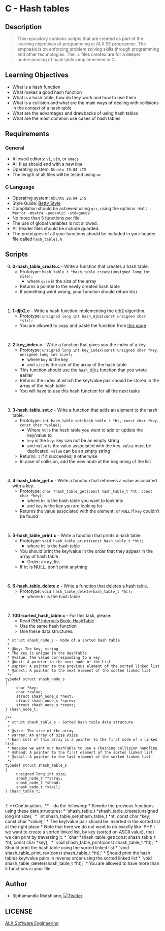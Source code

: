 # C - Hash tables

## Description
> This repository contains scripts that are created as part of the learning objectives of programming at ALX SE programme. The emphasis is on enforcing problem solving skills through programming and other technologies. The `.c` files created are for a deeper understanding of hash tables implememted in C.

## Learning Objectives
- What is a hash function
- What makes a good hash function
- What is a hash table, how do they work and how to use them
- What is a collision and what are the main ways of dealing with collisions in the context of a hash table
- What are the advantages and drawbacks of using hash tables
- What are the most common use cases of hash tables

## Requirements

### General
- Allowed editors: `vi`, `vim`, or `emacs`
- All files should end with a new line
- Operating system: `Ubuntu 20.04 LTS`
- The length of all files will be tested using `wc`

### C Language
- Operating system: `Ubuntu 20.04 LTS`
- Style Guide: [Betty Style](https://github.com/alx-tools/Betty/tree/master)
- Compilation should be achieved using `gcc`, using the options `-Wall -Werror -Wextra -pedantic -std=gnu89`
- No more than 5 functions per file.
- The use of global variables is not allowed.
- All header files should be include guarded.
- The prototypes of all your functions should be included in your header file called `hash_tables.h`

## Scripts

0. **0-hash_table_create.c** - Write a function that creates a hash table.
    * Prototype: `hash_table_t *hash_table_create(unsigned long int size);`
        * where `size` is the size of the array
    * Returns a pointer to the newly created hash table
    * If something went wrong, your function should return `NULL`
<br>

1. **1-djb2.c** - Write a hash function implementing the djb2 algorithm.
    * Prototype: `unsigned long int hash_djb2(const unsigned char *str);`
    * You are allowed to copy and paste the function from [this page](https://intranet.alxswe.com/rltoken/3B7lCUBD4yZh66Pbl2KcEQ)
<br>

2. **2-key_index.c** - Write a function that gives you the index of a key.
    * Prototype: `unsigned long int key_index(const unsigned char *key, unsigned long int size);`
        * where `key` is the key
        * and `size` is the size of the array of the hash table
    * This function should use the `hash_djb2` function that you wrote earlier
    * Returns the index at which the key/value pair should be stored in the array of the hash table
    * You will have to use this hash function for all the next tasks
<br>

3. **3-hash_table_set.c** - Write a function that adds an element to the hash table.
    * Prototype: `int hash_table_set(hash_table_t *ht, const char *key, const char *value);`
        * Where `ht` is the hash table you want to add or update the key/value to
        * `key` is the `key`. key can not be an empty string
        * and `value` is the value associated with the key. `value` must be duplicated. `value` can be an empty string
    * Returns: `1` if it succeeded, `0` otherwise
    * In case of collision, add the new node at the beginning of the list
<br>

4. **4-hash_table_get.c** - Write a function that retrieves a value associated with a key.
    * Prototype: `char *hash_table_get(const hash_table_t *ht, const char *key);`
        * where `ht` is the hash table you want to look into
        * and `key` is the key you are looking for
    * Returns the value associated with the element, or `NULL` if `key` couldn’t be found
<br>

5. **5-hash_table_print.c** - Write a function that prints a hash table.
    * Prototype: `void hash_table_print(const hash_table_t *ht);`
        * where `ht` is the hash table
    * You should print the key/value in the order that they appear in the array of hash table
        * Order: array, list
    * If `ht` is NULL, don’t print anything
<br>

6. **6-hash_table_delete.c** - Write a function that deletes a hash table.
    * Prototype: `void hash_table_delete(hash_table_t *ht);`
        * where `ht` is the hash table
<br>

7. **100-sorted_hash_table.c** - For this task, please:
    * Read [PHP Internals Book: HashTable](https://intranet.alxswe.com/rltoken/SIdpN9PE_9aYBCHUGPX-fw)
    * Use the same hash function
    * Use these data structures:
```/**
 * struct shash_node_s - Node of a sorted hash table
 *
 * @key: The key, string
 * The key is unique in the HashTable
 * @value: The value corresponding to a key
 * @next: A pointer to the next node of the List
 * @sprev: A pointer to the previous element of the sorted linked list
 * @snext: A pointer to the next element of the sorted linked list
 */
typedef struct shash_node_s
{
     char *key;
     char *value;
     struct shash_node_s *next;
     struct shash_node_s *sprev;
     struct shash_node_s *snext;
} shash_node_t;

/**
 * struct shash_table_s - Sorted hash table data structure
 *
 * @size: The size of the array
 * @array: An array of size @size
 * Each cell of this array is a pointer to the first node of a linked list,
 * because we want our HashTable to use a Chaining collision handling
 * @shead: A pointer to the first element of the sorted linked list
 * @stail: A pointer to the last element of the sorted linked list
 */
typedef struct shash_table_s
{
     unsigned long int size;
     shash_node_t **array;
     shash_node_t *shead;
     shash_node_t *stail;
} shash_table_t;
```
<br>
7. **Continuation...** - do the following:
    * Rewrite the previous functions using these data structures:
        * `shash_table_t *shash_table_create(unsigned long int size);`
        * `int shash_table_set(shash_table_t *ht, const char *key, const char *value);`
            * The key/value pair should be inserted in the sorted list at the right place
            * Note that here we do not want to do exactly like `PHP`: we want to create a sorted linked list, by key (sorted on ASCII value), that we can print by traversing it.
        * `char *shash_table_get(const shash_table_t *ht, const char *key);`
        * `void shash_table_print(const shash_table_t *ht);`
            * Should print the hash table using the sorted linked list
        * `void shash_table_print_rev(const shash_table_t *ht);`
            * Should print the hash tables key/value pairs in reverse order using the sorted linked list
        * `void shash_table_delete(shash_table_t *ht);`
        * You are allowed to have more than 5 functions in your file
<br>


## Author
* Siphamandla Matshiane, [![Twitter](http://i.imgur.com/wWzX9uB.png)](https://twitter.com/sbumatshiane916)

## LICENSE
[ALX Software Engineering](https://www.alxafrica.com/software-engineering/)
